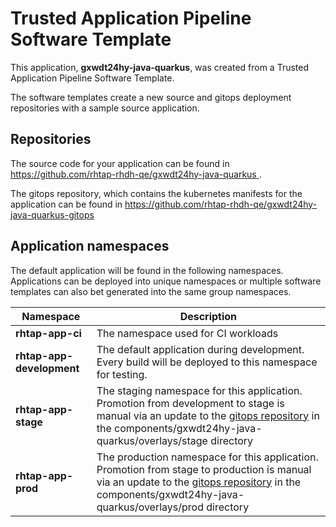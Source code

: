 # Trusted Application Pipeline Software Template

This application, **gxwdt24hy-java-quarkus**, was created from a Trusted Application Pipeline Software Template.

The software templates create a new source and gitops deployment repositories with a sample source application. 

## Repositories

The source code for your application can be found in [https://github.com/rhtap-rhdh-qe/gxwdt24hy-java-quarkus ](https://github.com/rhtap-rhdh-qe/gxwdt24hy-java-quarkus ).
 
The gitops repository, which contains the kubernetes manifests for the application can be found in 
[https://github.com/rhtap-rhdh-qe/gxwdt24hy-java-quarkus-gitops ](https://github.com/rhtap-rhdh-qe/gxwdt24hy-java-quarkus-gitops ) 

## Application namespaces 

The default application will be found in the following namespaces. Applications can be deployed into unique namespaces or multiple software templates can also bet generated into the same group namespaces.  

|  Namespace   |  Description   |  
| -------- | -------- |
| **rhtap-app-ci** | The namespace used for CI workloads |
| **rhtap-app-development** | The default application during development. Every build will be deployed to this namespace for testing. |
| **rhtap-app-stage** | The staging namespace for this application. Promotion from development to stage is manual via an update to the [gitops repository](https://github.com/rhtap-rhdh-qe/gxwdt24hy-java-quarkus-gitops ) in the components/gxwdt24hy-java-quarkus/overlays/stage directory |
| **rhtap-app-prod** | The production namespace for this application. Promotion from stage to production is manual via an update to the [gitops repository](https://github.com/rhtap-rhdh-qe/gxwdt24hy-java-quarkus-gitops ) in the components/gxwdt24hy-java-quarkus/overlays/prod directory |